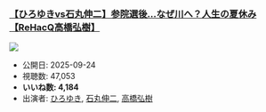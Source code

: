 ### [【ひろゆきvs石丸伸二】参院選後…なぜ川へ？人生の夏休み【ReHacQ高橋弘樹】](https://www.youtube.com/watch?v=L-rm307xc58)
[![](https://img.youtube.com/vi/L-rm307xc58/sddefault.jpg)](https://www.youtube.com/watch?v=L-rm307xc58)
-   公開日: 2025-09-24
-   視聴数: 47,053
-   **いいね数: 4,184**
-   出演者: [ひろゆき](/rehacq_fan/people/ひろゆき "wikilink"), [石丸伸二](/rehacq_fan/people/石丸伸二 "wikilink"), [高橋弘樹](/rehacq_fan/people/高橋弘樹 "wikilink")
